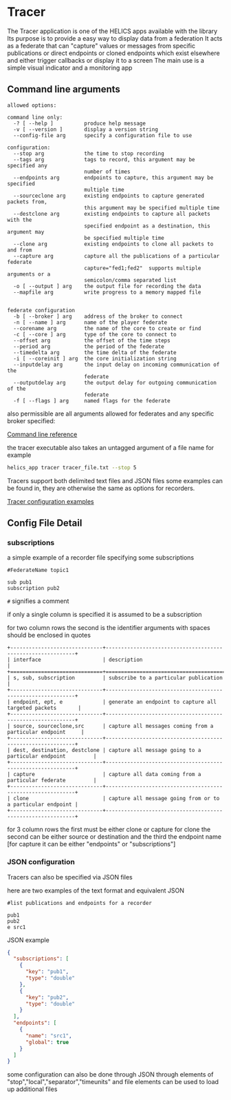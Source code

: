 # Tracer

The Tracer application is one of the HELICS apps available with the library
Its purpose is to provide a easy way to display data from a federation
It acts as a federate that can "capture" values or messages from specific publications
or direct endpoints or cloned endpoints which exist elsewhere and either trigger callbacks or display it to a screen
The main use is a simple visual indicator and a monitoring app

## Command line arguments

```text
allowed options:

command line only:
  -? [ --help ]          produce help message
  -v [ --version ]       display a version string
  --config-file arg      specify a configuration file to use

configuration:
  --stop arg             the time to stop recording
  --tags arg             tags to record, this argument may be specified any
                         number of times
  --endpoints arg        endpoints to capture, this argument may be specified
                         multiple time
  --sourceclone arg      existing endpoints to capture generated packets from,
                         this argument may be specified multiple time
  --destclone arg        existing endpoints to capture all packets with the
                         specified endpoint as a destination, this argument may
                         be specified multiple time
  --clone arg            existing endpoints to clone all packets to and from
  --capture arg          capture all the publications of a particular federate
                         capture="fed1;fed2"  supports multiple arguments or a
                         semicolon/comma separated list
  -o [ --output ] arg    the output file for recording the data
  --mapfile arg          write progress to a memory mapped file


federate configuration
  -b [ --broker ] arg    address of the broker to connect
  -n [ --name ] arg      name of the player federate
  --corename arg         the name of the core to create or find
  -c [ --core ] arg      type of the core to connect to
  --offset arg           the offset of the time steps
  --period arg           the period of the federate
  --timedelta arg        the time delta of the federate
  -i [ --coreinit ] arg  the core initialization string
  --inputdelay arg       the input delay on incoming communication of the
                         federate
  --outputdelay arg      the output delay for outgoing communication of the
                         federate
  -f [ --flags ] arg     named flags for the federate

```

also permissible are all arguments allowed for federates and any specific broker specified:

[Command line reference](cmdArgs.md)

the tracer executable also takes an untagged argument of a file name for example

```bash
helics_app tracer tracer_file.txt --stop 5
```

Tracers support both delimited text files and JSON files some examples can be found in, they are otherwise the same as options for recorders.

[Tracer configuration examples](https://github.com/GMLC-TDC/HELICS/tree/helics/tests/helics/apps/test_files)

## Config File Detail

### subscriptions

a simple example of a recorder file specifying some subscriptions

```text
#FederateName topic1

sub pub1
subscription pub2
```

`#` signifies a comment

if only a single column is specified it is assumed to be a subscription

for two column rows the second is the identifier
arguments with spaces should be enclosed in quotes

```{eval-rst}
+------------------------------+------------------------------------------------------------+
| interface                    | description                                                |
+==============================+============================================================+
| s, sub, subscription         | subscribe to a particular publication                      |
+------------------------------+------------------------------------------------------------+
| endpoint, ept, e             | generate an endpoint to capture all targeted packets       |
+------------------------------+------------------------------------------------------------+
| source, sourceclone,src      | capture all messages coming from a particular endpoint     |
+------------------------------+------------------------------------------------------------+
| dest, destination, destclone | capture all message going to a particular endpoint         |
+------------------------------+------------------------------------------------------------+
| capture                      | capture all data coming from a particular federate         |
+------------------------------+------------------------------------------------------------+
| clone                        | capture all message going from or to a particular endpoint |
+------------------------------+------------------------------------------------------------+
```

for 3 column rows the first must be either clone or capture
for clone the second can be either source or destination and the third the endpoint name
\[for capture it can be either "endpoints" or "subscriptions"\]

### JSON configuration

Tracers can also be specified via JSON files

here are two examples of the text format and equivalent JSON

```text
#list publications and endpoints for a recorder

pub1
pub2
e src1
```

JSON example

```json
{
  "subscriptions": [
    {
      "key": "pub1",
      "type": "double"
    },
    {
      "key": "pub2",
      "type": "double"
    }
  ],
  "endpoints": [
    {
      "name": "src1",
      "global": true
    }
  ]
}
```

some configuration can also be done through JSON through elements of "stop","local","separator","timeunits"
and file elements can be used to load up additional files
